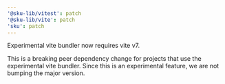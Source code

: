 ```yaml
---
'@sku-lib/vitest': patch
'@sku-lib/vite': patch
'sku': patch
---
```


Experimental vite bundler now requires vite v7.

This is a breaking peer dependency change for projects that use the experimental vite bundler. Since this is an experimental feature, we are not bumping the major version.
